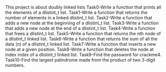 This project is about doubly linked lists
Task0-Write a function that prints all the elements of a dlistint_t list.
Task1-Write a function that returns the number of elements in a linked dlistint_t list.
Task2-Write a function that adds a new node at the beginning of a dlistint_t list.
Task3-Write a function that adds a new node at the end of a dlistint_t list.
Task4-Write a function that frees a dlistint_t list.
Task5-Write a function that returns the nth node of a dlistint_t linked list.
Task6-Write a function that returns the sum of all the data (n) of a dlistint_t linked list.
Task7-Write a function that inserts a new node at a given position.
Task8-Write a function that deletes the node at index index of a dlistint_t linked list.
Task9-Find the password for crackme4.
Task10-Find the largest palindrome made from the product of two 3-digit numbers.
